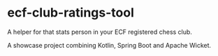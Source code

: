 # ecf-club-ratings-tool
A helper for that stats person in your ECF registered chess club.

A showcase project combining Kotlin, Spring Boot and Apache Wicket.